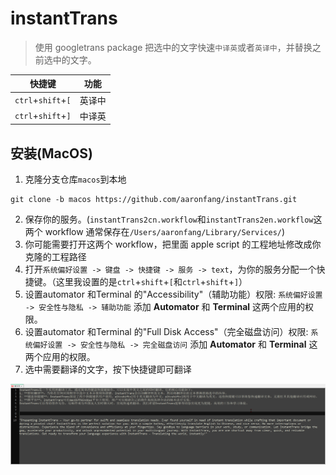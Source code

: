# instantTrans
> 使用 googletrans package 把选中的文字快速`中译英`或者`英译中`，并替换之前选中的文字。

| 快捷键       | 功能   |
|-------------|--------|
| `ctrl`+`shift`+`[` | 英译中 |
| `ctrl`+`shift`+`]` | 中译英 |

## 安装(MacOS)
1. 克隆分支仓库`macos`到本地  
```shell
git clone -b macos https://github.com/aaronfang/instantTrans.git
```  
2. 保存你的服务。(`instantTrans2cn.workflow`和`instantTrans2en.workflow`这两个 workflow 通常保存在`/Users/aaronfang/Library/Services/`)
3. 你可能需要打开这两个 workflow，把里面 apple script 的工程地址修改成你克隆的工程路径
4. 打开`系统偏好设置 -> 键盘 -> 快捷键 -> 服务 -> text`，为你的服务分配一个快捷键。（这里我设置的是`ctrl`+`shift`+`[`和`ctrl`+`shift`+`]`）
5. 设置automator 和Terminal 的"Accessibility"（辅助功能）权限: `系统偏好设置 -> 安全性与隐私 -> 辅助功能` 添加 **Automator** 和 **Terminal** 这两个应用的权限。
6. 设置automator 和Terminal 的"Full Disk Access"（完全磁盘访问）权限: `系统偏好设置 -> 安全性与隐私 -> 完全磁盘访问` 添加 **Automator** 和 **Terminal** 这两个应用的权限。
7. 选中需要翻译的文字，按下快捷键即可翻译  

![image](https://github.com/aaronfang/instantTrans/blob/main/demo.gif)
